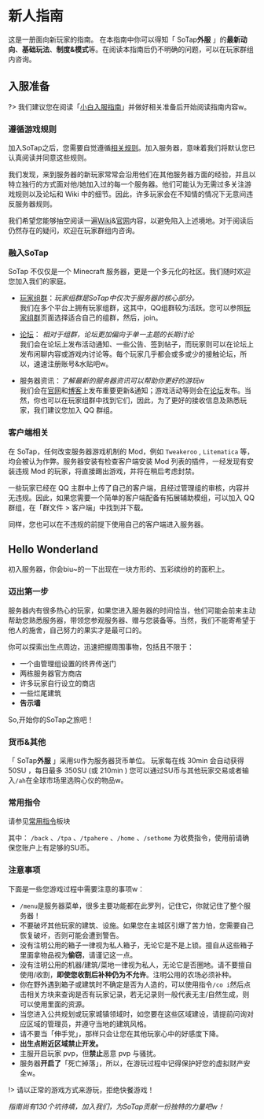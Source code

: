 # 新人指南

  这是一册面向新玩家的指南。
  在本指南中你可以得知「 SoTap**外服** 」的**最新动向**、**基础玩法**、**制度&模式**等。在阅读本指南后仍不明确的问题，可以在玩家群组内咨询。

## 入服准备

?> 我们建议您在阅读「[小白入服指南](https://wiki.sotap.org/#/getting-started/preparation)」并做好相关准备后开始阅读指南内容w。

### 遵循游戏规则

加入SoTap之后，您需要自觉遵循[相关规则](http://www.sotap.org/rules)。加入服务器，意味着我们将默认您已认真阅读并同意这些规则。

我们发现，来到服务器的新玩家常常会沿用他们在其他服务器方面的经验，并且以特立独行的方式面对他/她加入过的每一个服务器。他们可能认为无需过多关注游戏规则以及论坛和 Wiki 中的细节。因此，许多玩家会在不知情的情况下无意间违反服务器规则。

我们希望您能够抽空阅读一遍[Wiki](https://wiki.sotap.org/)&[官网](http://www.sotap.org)内容，以避免陷入上述境地。对于阅读后仍然存在的疑问，欢迎在玩家群组内咨询。

### 融入SoTap

SoTap 不仅仅是一个 Minecraft 服务器，更是一个多元化的社区。我们随时欢迎您加入我们的家庭。

+ [玩家组群](https://wiki.sotap.org/#/forum/groups)：*玩家组群是SoTap中仅次于服务器的核心部分。*   
 我们在多个平台上拥有玩家组群，这其中，QQ组群较为活跃。您可以参照[玩家组群](https://wiki.sotap.org/#/forum/groups)页面选择适合自己的组群，然后，join。

+ [论坛](https://wiki.sotap.org/#/forum/introduction)： *相对于组群，论坛更加偏向于单一主题的长期讨论*  
 我们会在论坛上发布活动通知、一些公告、签到帖子，而玩家则可以在论坛上发布闲聊内容或游戏内讨论等。每个玩家几乎都会或多或少的接触论坛，所以，速速注册账号&水贴吧w。

+ 服务器资讯：*了解最新的服务器资讯可以帮助你更好的游玩w*  
 我们会在[官网](http://www.sotap.org)和[博客](https://blog.sotap.org/)上发布重要更新&通知；游戏活动等则会在[论坛](https://wiki.sotap.org/#/forum/introduction)发布。当然，你也可以在玩家组群中找到它们，因此，为了更好的接收信息及熟悉玩家，我们建议您加入 QQ 群组。

### 客户端相关

在 SoTap，任何改变服务器游戏机制的 Mod，例如 `Tweakeroo` , `Litematica` 等，均会被认为作弊。服务器安装有检查客户端安装 Mod 列表的插件，一经发现有安装违规 Mod 的玩家，将直接踢出游戏，并将在稍后考虑封禁。

一些玩家已经在 QQ 主群中上传了自己的客户端，且经过管理组的审核，内容并无违规。因此，如果您需要一个简单的客户端配备有拓展辅助模组，可以加入 QQ 群组，在「群文件 > 客户端」中找到并下载。

同样，您也可以在不违规的前提下使用自己的客户端进入服务器。

## Hello Wonderland

初入服务器，你会biu~的一下出现在一块方形的、五彩缤纷的的面积上。

### 迈出第一步

服务器内有很多热心的玩家，如果您进入服务器的时间恰当，他们可能会前来主动帮助您熟悉服务器，带领您参观服务器、赠与您装备等。当然，我们不能寄希望于他人的施舍，自己努力的果实才是最可口的。

你可以探索出生点周边，迅速把握周围事物，包括且不限于：
+ 一个由管理组设置的终界传送门
+ 两栋服务器官方商店
+ 许多玩家自行设立的商店
+ 一些烂尾建筑
+ **告示墙**

So,开始你的SoTap之旅吧！

### 货币&其他

「 SoTap**外服** 」采用`SU`作为服务器货币单位。
玩家每在线 30min 会自动获得 50SU ，每日最多 350SU (或 210min )
您可以通过SU币与其他玩家交易或者输入`/ah`在全球市场里选购心仪的物品w。

### 常用指令

请参见[常用指令](https://wiki.sotap.org/#/getting-started/basic-commands)板块

其中：
`/back` 、`/tpa` 、`/tpahere` 、`/home` 、`/sethome` 为收费指令，使用前请确保您账户上有足够的SU币。

### 注意事项

下面是一些您游戏过程中需要注意的事项w：
+ `/menu`是服务器菜单，很多主要功能都在此罗列，记住它，你就记住了整个服务器！
+ 不要破坏其他玩家的建筑、设施。如果您在主城区引爆了苦力怕，您需要自己恢复破坏，否则可能会遭到警告。
+ 没有注明公用的箱子一律视为私人箱子，无论它是不是上锁。擅自从这些箱子里面拿物品视为**偷窃**，请谨记这一点。
+ 没有注明公用的机器/建筑/菜地一律视为私人，无论它是否圈地。请不要擅自使用/收割，**即使您收割后补种仍为不允许**。注明公用的农场必须补种。
+ 你在野外遇到箱子或建筑时不确定是否为人造的，可以使用指令`/co i`然后点击相关方块来查询是否有玩家记录，若无记录则一般代表无主/自然生成，则可以使用里面的资源。
+ 当您进入公共规划或玩家城镇领域时，如您要在这些区域建设，请提前问询对应区域的管理员，并遵守当地的建筑风格。
+ 请不要当「伸手党」，那样只会让您在其他玩家心中的好感度下降。
+ **出生点附近区域禁止开发。**
+ 主服开启玩家 pvp，但**禁止**恶意 pvp 与骚扰。
+ 服务器**开启了**「死亡掉落」，所以，在游玩过程中记得保护好您的虚拟财产安全w。

!> 请以正常的游戏方式来游玩，拒绝快餐游戏！

*指南尚有130个坑待填，加入我们，为SoTap贡献一份独特的力量吧w！*

